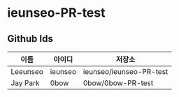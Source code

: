 # ieunseo-PR-test

## Github Ids

| 이름 | 아이디 | 저장소 |
|------|-------|---------|
| Leeunseo | ieunseo | ieunseo/ieunseo-PR-test |
| Jay Park | 0bow | 0bow/0bow-PR-test | 
